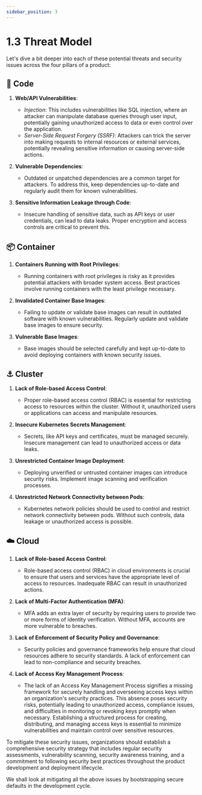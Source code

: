 ```yaml
---
sidebar_position: 3
---
```


# 1.3 Threat Model

Let's dive a bit deeper into each of these potential threats and security issues across the four pillars of a product:

## 📄 Code

1. **Web/API Vulnerabilities**:
   - *Injection*: This includes vulnerabilities like SQL injection, where an attacker can manipulate database queries through user input, potentially gaining unauthorized access to data or even control over the application.
   - *Server-Side Request Forgery (SSRF)*: Attackers can trick the server into making requests to internal resources or external services, potentially revealing sensitive information or causing server-side actions.

2. **Vulnerable Dependencies**:
   - Outdated or unpatched dependencies are a common target for attackers. To address this, keep dependencies up-to-date and regularly audit them for known vulnerabilities.

3. **Sensitive Information Leakage through Code**:
   - Insecure handling of sensitive data, such as API keys or user credentials, can lead to data leaks. Proper encryption and access controls are critical to prevent this.

## 📦 Container

1. **Containers Running with Root Privileges**:
   - Running containers with root privileges is risky as it provides potential attackers with broader system access. Best practices involve running containers with the least privilege necessary.

2. **Invalidated Container Base Images**:
   - Failing to update or validate base images can result in outdated software with known vulnerabilities. Regularly update and validate base images to ensure security.

3. **Vulnerable Base Images**:
   - Base images should be selected carefully and kept up-to-date to avoid deploying containers with known security issues.

## ⚓ Cluster

1. **Lack of Role-based Access Control**:
   - Proper role-based access control (RBAC) is essential for restricting access to resources within the cluster. Without it, unauthorized users or applications can access and manipulate resources.

2. **Insecure Kubernetes Secrets Management**:
   - Secrets, like API keys and certificates, must be managed securely. Insecure management can lead to unauthorized access or data leaks.

3. **Unrestricted Container Image Deployment**:
   - Deploying unverified or untrusted container images can introduce security risks. Implement image scanning and verification processes.

4. **Unrestricted Network Connectivity between Pods**:
   - Kubernetes network policies should be used to control and restrict network connectivity between pods. Without such controls, data leakage or unauthorized access is possible.

## ☁️ Cloud

1. **Lack of Role-based Access Control**:
   - Role-based access control (RBAC) in cloud environments is crucial to ensure that users and services have the appropriate level of access to resources. Inadequate RBAC can result in unauthorized actions.

2. **Lack of Multi-Factor Authentication (MFA)**:
   - MFA adds an extra layer of security by requiring users to provide two or more forms of identity verification. Without MFA, accounts are more vulnerable to breaches.

3. **Lack of Enforcement of Security Policy and Governance**:
   - Security policies and governance frameworks help ensure that cloud resources adhere to security standards. A lack of enforcement can lead to non-compliance and security breaches.

4. **Lack of Access Key Management Process**:
   - The lack of an Access Key Management Process signifies a missing framework for securely handling and overseeing access keys within an organization's security practices. This absence poses security risks, potentially leading to unauthorized access, compliance issues, and difficulties in monitoring or revoking keys promptly when necessary. Establishing a structured process for creating, distributing, and managing access keys is essential to minimize vulnerabilities and maintain control over sensitive resources.  

To mitigate these security issues, organizations should establish a comprehensive security strategy that includes regular security assessments, vulnerability scanning, security awareness training, and a commitment to following security best practices throughout the product development and deployment lifecycle.

We shall look at mitigating all the above issues by bootstrapping secure defaults in the development cycle.
